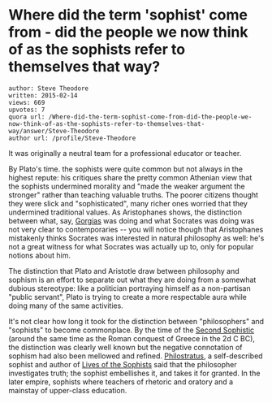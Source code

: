 # Where did the term 'sophist' come from - did the people we now think of as the sophists refer to themselves that way?

	author: Steve Theodore
	written: 2015-02-14
	views: 669
	upvotes: 7
	quora url: /Where-did-the-term-sophist-come-from-did-the-people-we-now-think-of-as-the-sophists-refer-to-themselves-that-way/answer/Steve-Theodore
	author url: /profile/Steve-Theodore


It was originally a neutral team for a professional educator or teacher.

 By Plato's time. the sophists were quite common but not always in the highest repute: his critiques share the pretty common Athenian view that the sophists undermined morality and "made the weaker argument the stronger" rather than teaching valuable truths. The poorer citizens thought they were slick and "sophisticated", many richer ones worried that they undermined traditional values. As Aristophanes shows, the distinction between what, say, [Gorgias](http://en.wikipedia.org/wiki/Gorgias) was doing and what Socrates was doing was not very clear to contemporaries -- you will notice though that Aristophanes mistakenly thinks Socrates was interested in natural philosophy as well: he's not a great witness for what Socrates was actually up to, only for popular notions about him.

The distinction that Plato and Aristotle draw between philosophy and sophism is an effort to separate out what they are doing from a somewhat dubious stereotype: like a politician portraying himself as a non-partisan "public servant", Plato is trying to create a more respectable aura while doing many of the same activities. 

 It's not clear how long it took for the distinction between "philosophers" and "sophists" to become commonplace. By the time of the [Second Sophistic](http://en.wikipedia.org/wiki/Second_Sophistic) (around the same time as the Roman conquest of Greece in the 2d C BC), the distinction was clearly well known but the negative connotation of sophism had also been mellowed and refined. [Philostratus](http://en.wikipedia.org/wiki/Philostratus), a self-described sophist and author of [Lives of the Sophists](http://www.tertullian.org/fathers/eunapius_02_text.htm#PLOTINUS) said that the philosopher investigates truth; the sophist embellishes it, and takes it for granted. In the later empire, sophists where teachers of rhetoric and oratory and a mainstay of upper-class education.

